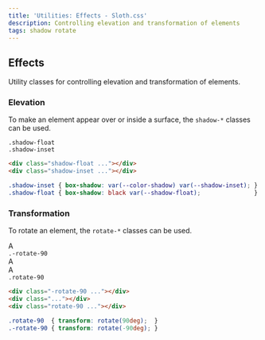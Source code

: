 ```yaml
---
title: 'Utilities: Effects - Sloth.css'
description: Controlling elevation and transformation of elements
tags: shadow rotate
---
```


## Effects

Utility classes for controlling elevation and transformation of elements.

### Elevation

To make an element appear over or inside a surface, the `shadow-*` classes can be used.

<div class="demo flex items-start gap-4">
  <div class="flex-col gap-2 items-center justify-center bg-muted p-4 rounded relative">
    <div class="bg-accent rounded">
      <div class="shadow-float m-8 bg-accent-variant flex-center rounded h-8 w-8 font-mono font-bold"></div>
    </div>
    <code>.shadow-float</code>
  </div>
  <div class="flex-col gap-2 items-center justify-center bg-muted p-4 rounded relative">
    <div class="bg-accent rounded">
      <div class="shadow-inset m-8 bg-accent-variant flex-center rounded h-8 w-8 font-mono font-bold"></div>
    </div>
    <code>.shadow-inset</code>
  </div>
</div>

```html
<div class="shadow-float ..."></div>
<div class="shadow-inset ..."></div>
```

```css
.shadow-inset { box-shadow: var(--color-shadow) var(--shadow-inset); }
.shadow-float { box-shadow: black var(--shadow-float);               }
```

### Transformation

To rotate an element, the `rotate-*` classes can be used.

<div class="demo flex items-start flex-wrap gap-4">
  <div class="flex-col gap-2 items-center justify-center bg-muted p-4 rounded relative">
    <div class="bg-accent rounded">
      <div class="-rotate-90 text-light m-8 bg-accent-variant flex-center rounded h-8 w-8 font-mono font-bold">A</div>
    </div>
    <code>.-rotate-90</code>
  </div>
  <div class="flex-col gap-2 items-center justify-center bg-muted p-4 rounded relative">
    <div class="bg-accent rounded">
      <div class="text-light m-8 bg-accent-variant flex-center rounded h-8 w-8 font-mono font-bold">A</div>
    </div>
  </div>
  <div class="flex-col gap-2 items-center justify-center bg-muted p-4 rounded relative">
    <div class="bg-accent rounded">
      <div class="rotate-90 text-light m-8 bg-accent-variant flex-center rounded h-8 w-8 font-mono font-bold">A</div>
    </div>
    <code>.rotate-90</code>
  </div>
</div>

```html
<div class="-rotate-90 ..."></div>
<div class="..."></div>
<div class="rotate-90 ..."></div>
```

```css
.rotate-90  { transform: rotate(90deg);  }
.-rotate-90 { transform: rotate(-90deg); }
```
